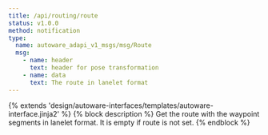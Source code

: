 ```yaml
---
title: /api/routing/route
status: v1.0.0
method: notification
type:
  name: autoware_adapi_v1_msgs/msg/Route
  msg:
    - name: header
      text: header for pose transformation
    - name: data
      text: The route in lanelet format
---
```


{% extends 'design/autoware-interfaces/templates/autoware-interface.jinja2' %}
{% block description %}
Get the route with the waypoint segments in lanelet format. It is empty if route is not set.
{% endblock %}
